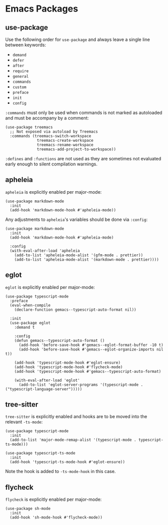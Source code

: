 # Emacs Packages

## use-package

Use the following order for `use-package` and always leave a single line between keywords:

-   `demand`
-   `defer`
-   `after`
-   `require`
-   `general`
-   `commands`
-   `custom`
-   `preface`
-   `init`
-   `config`

`:commands` must only be used when commands is not marked as autoloaded and must be accompany by a comment:

``` elisp
(use-package treemacs
  ;; Not exposed via autoload by Treemacs
  :commands (treemacs-switch-workspace
              treemacs-create-workspace
              treemacs-rename-workspace
              treemacs-add-project-to-workspace))
```

`:defines` and `:functions` are not used as they are sometimes not evaluated early enough to silent compilation warnings.

## apheleia

`apheleia` is explicitly enabled per major-mode:

``` elisp
(use-package markdown-mode
  :init
  (add-hook 'markdown-mode-hook #'apheleia-mode))
```

Any adjustments to `apheleia`'s variables should be done via `:config`:

``` elisp
(use-package markdown-mode
  :init
  (add-hook 'markdown-mode-hook #'apheleia-mode)

  :config
  (with-eval-after-load 'apheleia
    (add-to-list 'apheleia-mode-alist '(gfm-mode . prettier))
    (add-to-list 'apheleia-mode-alist '(markdown-mode . prettier))))
```

## eglot

`eglot` is explicitly enabled per major-mode:

``` elisp
(use-package typescript-mode
  :preface
  (eval-when-compile
    (declare-function gemacs--typescript-auto-format nil))

  :init
  (use-package eglot
    :demand t

    :config
    (defun gemacs--typescript-auto-format ()
      (add-hook 'before-save-hook #'gemacs--eglot-format-buffer -10 t)
      (add-hook 'before-save-hook #'gemacs--eglot-organize-imports nil t))

    (add-hook 'typescript-mode-hook #'eglot-ensure)
    (add-hook 'typescript-mode-hook #'flycheck-mode)
    (add-hook 'typescript-mode-hook #'gemacs--typescript-auto-format)

    (with-eval-after-load 'eglot'
      (add-to-list 'eglot-server-programs '(typescript-mode . ("typescript-language-server")))))
```

## tree-sitter

`tree-sitter` is explicitly enabled and hooks are to be moved into the relevant `-ts-mode`:

``` elisp
(use-package typescript-mode
  :init
  (add-to-list 'major-mode-remap-alist '(typescript-mode . typescript-ts-mode)))

(use-package typescript-ts-mode
  :init
  (add-hook 'typescript-ts-mode-hook #'eglot-ensure))
```

Note the hook is added to `-ts-mode-hook` in this case.

## flycheck

`flycheck` is explicitly enabled per major-mode:

``` elisp
(use-package sh-mode
  :init
  (add-hook 'sh-mode-hook #'flycheck-mode))
```
